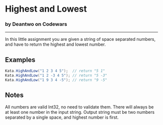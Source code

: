 ﻿# Highest and Lowest

### by Deantwo on Codewars

---

In this little assignment you are given a string of space separated numbers, and have to return the highest and lowest number.

## Examples

```csharp
Kata.HighAndLow("1 2 3 4 5");  // return "5 1"
Kata.HighAndLow("1 2 -3 4 5"); // return "5 -3"
Kata.HighAndLow("1 9 3 4 -5"); // return "9 -5"
```

## Notes

All numbers are valid Int32, no need to validate them.
There will always be at least one number in the input string.
Output string must be two numbers separated by a single space, and highest number is first.
